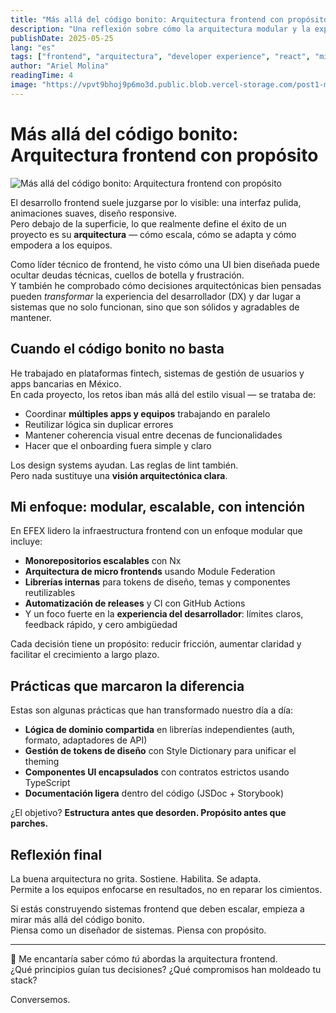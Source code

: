 ```yaml
---
title: "Más allá del código bonito: Arquitectura frontend con propósito"
description: "Una reflexión sobre cómo la arquitectura modular y la experiencia del desarrollador (DX) pueden llevar el desarrollo frontend a un nivel estratégico."
publishDate: 2025-05-25
lang: "es"
tags: ["frontend", "arquitectura", "developer experience", "react", "microfrontends"]
author: "Ariel Molina"
readingTime: 4
image: "https://vpvt9bhoj9p6mo3d.public.blob.vercel-storage.com/post1-mXkQzm3lFYk7bSWAEnIj9EaG02PNq7.webp"
---
```


# Más allá del código bonito: Arquitectura frontend con propósito

![Más allá del código bonito: Arquitectura frontend con propósito](https://vpvt9bhoj9p6mo3d.public.blob.vercel-storage.com/post1-mXkQzm3lFYk7bSWAEnIj9EaG02PNq7.webp)

El desarrollo frontend suele juzgarse por lo visible: una interfaz pulida, animaciones suaves, diseño responsive.  
Pero debajo de la superficie, lo que realmente define el éxito de un proyecto es su **arquitectura** — cómo escala, cómo se adapta y cómo empodera a los equipos.

Como líder técnico de frontend, he visto cómo una UI bien diseñada puede ocultar deudas técnicas, cuellos de botella y frustración.  
Y también he comprobado cómo decisiones arquitectónicas bien pensadas pueden *transformar* la experiencia del desarrollador (DX) y dar lugar a sistemas que no solo funcionan, sino que son sólidos y agradables de mantener.

## Cuando el código bonito no basta

He trabajado en plataformas fintech, sistemas de gestión de usuarios y apps bancarias en México.  
En cada proyecto, los retos iban más allá del estilo visual — se trataba de:

- Coordinar **múltiples apps y equipos** trabajando en paralelo  
- Reutilizar lógica sin duplicar errores  
- Mantener coherencia visual entre decenas de funcionalidades  
- Hacer que el onboarding fuera simple y claro

Los design systems ayudan. Las reglas de lint también.  
Pero nada sustituye una **visión arquitectónica clara**.

## Mi enfoque: modular, escalable, con intención

En EFEX lidero la infraestructura frontend con un enfoque modular que incluye:

- **Monorepositorios escalables** con Nx  
- **Arquitectura de micro frontends** usando Module Federation  
- **Librerías internas** para tokens de diseño, temas y componentes reutilizables  
- **Automatización de releases** y CI con GitHub Actions  
- Y un foco fuerte en la **experiencia del desarrollador**: límites claros, feedback rápido, y cero ambigüedad

Cada decisión tiene un propósito: reducir fricción, aumentar claridad y facilitar el crecimiento a largo plazo.

## Prácticas que marcaron la diferencia

Estas son algunas prácticas que han transformado nuestro día a día:

- **Lógica de dominio compartida** en librerías independientes (auth, formato, adaptadores de API)  
- **Gestión de tokens de diseño** con Style Dictionary para unificar el theming  
- **Componentes UI encapsulados** con contratos estrictos usando TypeScript  
- **Documentación ligera** dentro del código (JSDoc + Storybook)

¿El objetivo? **Estructura antes que desorden. Propósito antes que parches.**

## Reflexión final

La buena arquitectura no grita. Sostiene. Habilita. Se adapta.  
Permite a los equipos enfocarse en resultados, no en reparar los cimientos.

Si estás construyendo sistemas frontend que deben escalar, empieza a mirar más allá del código bonito.  
Piensa como un diseñador de sistemas. Piensa con propósito.

---

👋 Me encantaría saber cómo *tú* abordas la arquitectura frontend.  
¿Qué principios guían tus decisiones? ¿Qué compromisos han moldeado tu stack?

Conversemos.